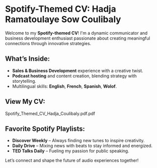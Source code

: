 #  Spotify-Themed CV: Hadja Ramatoulaye Sow Coulibaly

Welcome to my **Spotify-themed CV**! I'm a dynamic communicator and business development enthusiast passionate about creating meaningful connections through innovative strategies.

##  What’s Inside:
- **Sales & Business Development** experience with a creative twist.
- **Podcast hosting** and content creation, blending strategy with storytelling.
- Multilingual skills: **English**, **French**, **Spanish**, **Wolof**.

##  View My CV:
Spotify_Themed_CV_Hadja_Coulibaly.pdf.pdf

##  Favorite Spotify Playlists:
- **Discover Weekly** – Always finding new tunes to inspire creativity.
- **Daily Drive** – Mixing news with beats to stay informed and energized.
- **TED Talks Daily** – Fueling my passion for public speaking.

Let’s connect and shape the future of audio experiences together! 
